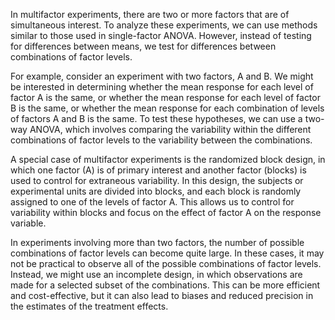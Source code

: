 In multifactor experiments, there are two or more factors that are of simultaneous interest. To analyze these
experiments, we can use methods similar to those used in single-factor ANOVA. However, instead of testing for
differences between means, we test for differences between combinations of factor levels.

For example, consider an experiment with two factors, A and B. We might be interested in determining whether the mean
response for each level of factor A is the same, or whether the mean response for each level of factor B is the same, or
whether the mean response for each combination of levels of factors A and B is the same. To test these hypotheses, we
can use a two-way ANOVA, which involves comparing the variability within the different combinations of factor levels to
the variability between the combinations.

A special case of multifactor experiments is the randomized block design, in which one factor (A) is of primary interest
and another factor (blocks) is used to control for extraneous variability. In this design, the subjects or experimental
units are divided into blocks, and each block is randomly assigned to one of the levels of factor A. This allows us to
control for variability within blocks and focus on the effect of factor A on the response variable.

In experiments involving more than two factors, the number of possible combinations of factor levels can become quite
large. In these cases, it may not be practical to observe all of the possible combinations of factor levels. Instead, we
might use an incomplete design, in which observations are made for a selected subset of the combinations. This can be
more efficient and cost-effective, but it can also lead to biases and reduced precision in the estimates of the
treatment effects.